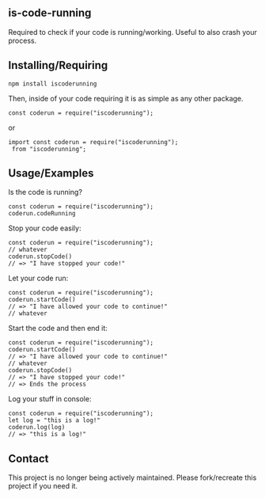 is-code-running
----------
Required to check if your code is running/working. Useful to also crash your process.

Installing/Requiring
--------------------
```
npm install iscoderunning
```
Then, inside of your code requiring it is as simple as any other package.
```
const coderun = require("iscoderunning");
```
or
```
import const coderun = require("iscoderunning");
 from "iscoderunning";
```
 
Usage/Examples
-----
Is the code is running?
```
const coderun = require("iscoderunning");
coderun.codeRunning
```
Stop your code easily:
```
const coderun = require("iscoderunning");
// whatever
coderun.stopCode()
// => "I have stopped your code!"
```
Let your code run:
```
const coderun = require("iscoderunning");
coderun.startCode()
// => "I have allowed your code to continue!"
// whatever
``` 
Start the code and then end it:
```
const coderun = require("iscoderunning");
coderun.startCode()
// => "I have allowed your code to continue!"
// whatever
coderun.stopCode()
// => "I have stopped your code!"
// => Ends the process
```
Log your stuff in console:
```
const coderun = require("iscoderunning");
let log = "this is a log!"
coderun.log(log)
// => "this is a log!"
```
Contact
----------
This project is no longer being actively maintained. Please fork/recreate this project if you need it.
